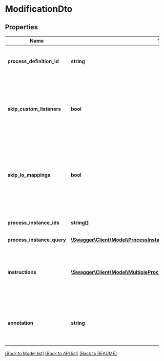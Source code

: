 # ModificationDto

## Properties
Name | Type | Description | Notes
------------ | ------------- | ------------- | -------------
**process_definition_id** | **string** | The id of the process definition for the modification | [optional] 
**skip_custom_listeners** | **bool** | Skip execution listener invocation for activities that are started or ended as part of this request. | [optional] 
**skip_io_mappings** | **bool** | Skip execution of [input/output variable mappings](https://docs.camunda.org/manual/7.21/user-guide/process-engine/variables/#input-output-variable-mapping) for activities that are started or ended as part of this request. | [optional] 
**process_instance_ids** | **string[]** | A list of process instance ids to modify. | [optional] 
**process_instance_query** | [**\Swagger\Client\Model\ProcessInstanceQueryDto**](ProcessInstanceQueryDto.md) |  | [optional] 
**instructions** | [**\Swagger\Client\Model\MultipleProcessInstanceModificationInstructionDto[]**](MultipleProcessInstanceModificationInstructionDto.md) | An array of modification instructions. The instructions are executed in the order they are in. | [optional] 
**annotation** | **string** | An arbitrary text annotation set by a user for auditing reasons. | [optional] 

[[Back to Model list]](../../README.md#documentation-for-models) [[Back to API list]](../../README.md#documentation-for-api-endpoints) [[Back to README]](../../README.md)

